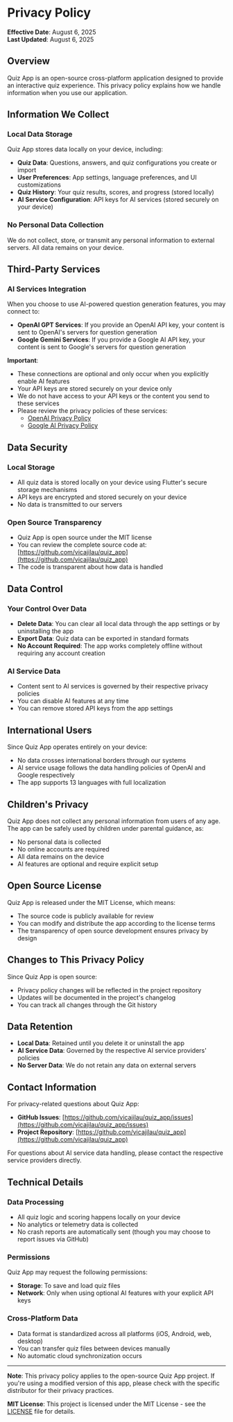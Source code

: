 # Privacy Policy

**Effective Date**: August 6, 2025  
**Last Updated**: August 6, 2025

## Overview

Quiz App is an open-source cross-platform application designed to provide an interactive quiz experience. This privacy policy explains how we handle information when you use our application.

## Information We Collect

### Local Data Storage

Quiz App stores data locally on your device, including:

- **Quiz Data**: Questions, answers, and quiz configurations you create or import
- **User Preferences**: App settings, language preferences, and UI customizations
- **Quiz History**: Your quiz results, scores, and progress (stored locally)
- **AI Service Configuration**: API keys for AI services (stored securely on your device)

### No Personal Data Collection

We do not collect, store, or transmit any personal information to external servers. All data remains on your device.

## Third-Party Services

### AI Services Integration

When you choose to use AI-powered question generation features, you may connect to:

- **OpenAI GPT Services**: If you provide an OpenAI API key, your content is sent to OpenAI's servers for question generation
- **Google Gemini Services**: If you provide a Google AI API key, your content is sent to Google's servers for question generation

**Important**: 
- These connections are optional and only occur when you explicitly enable AI features
- Your API keys are stored securely on your device only
- We do not have access to your API keys or the content you send to these services
- Please review the privacy policies of these services:
  - [OpenAI Privacy Policy](https://openai.com/privacy/)
  - [Google AI Privacy Policy](https://ai.google.dev/docs/privacy)

## Data Security

### Local Storage
- All quiz data is stored locally on your device using Flutter's secure storage mechanisms
- API keys are encrypted and stored securely on your device
- No data is transmitted to our servers

### Open Source Transparency
- Quiz App is open source under the MIT license
- You can review the complete source code at: [https://github.com/vicajilau/quiz_app](https://github.com/vicajilau/quiz_app)
- The code is transparent about how data is handled

## Data Control

### Your Control Over Data
- **Delete Data**: You can clear all local data through the app settings or by uninstalling the app
- **Export Data**: Quiz data can be exported in standard formats
- **No Account Required**: The app works completely offline without requiring any account creation

### AI Service Data
- Content sent to AI services is governed by their respective privacy policies
- You can disable AI features at any time
- You can remove stored API keys from the app settings

## International Users

Since Quiz App operates entirely on your device:
- No data crosses international borders through our systems
- AI service usage follows the data handling policies of OpenAI and Google respectively
- The app supports 13 languages with full localization

## Children's Privacy

Quiz App does not collect any personal information from users of any age. The app can be safely used by children under parental guidance, as:
- No personal data is collected
- No online accounts are required
- All data remains on the device
- AI features are optional and require explicit setup

## Open Source License

Quiz App is released under the MIT License, which means:
- The source code is publicly available for review
- You can modify and distribute the app according to the license terms
- The transparency of open source development ensures privacy by design

## Changes to This Privacy Policy

Since Quiz App is open source:
- Privacy policy changes will be reflected in the project repository
- Updates will be documented in the project's changelog
- You can track all changes through the Git history

## Data Retention

- **Local Data**: Retained until you delete it or uninstall the app
- **AI Service Data**: Governed by the respective AI service providers' policies
- **No Server Data**: We do not retain any data on external servers

## Contact Information

For privacy-related questions about Quiz App:

- **GitHub Issues**: [https://github.com/vicajilau/quiz_app/issues](https://github.com/vicajilau/quiz_app/issues)
- **Project Repository**: [https://github.com/vicajilau/quiz_app](https://github.com/vicajilau/quiz_app)

For questions about AI service data handling, please contact the respective service providers directly.

## Technical Details

### Data Processing
- All quiz logic and scoring happens locally on your device
- No analytics or telemetry data is collected
- No crash reports are automatically sent (though you may choose to report issues via GitHub)

### Permissions
Quiz App may request the following permissions:
- **Storage**: To save and load quiz files
- **Network**: Only when using optional AI features with your explicit API keys

### Cross-Platform Data
- Data format is standardized across all platforms (iOS, Android, web, desktop)
- You can transfer quiz files between devices manually
- No automatic cloud synchronization occurs

---

**Note**: This privacy policy applies to the open-source Quiz App project. If you're using a modified version of this app, please check with the specific distributor for their privacy practices.

**MIT License**: This project is licensed under the MIT License - see the [LICENSE](LICENSE) file for details.
